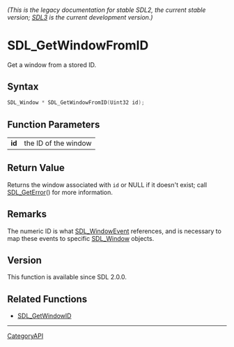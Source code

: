 ###### (This is the legacy documentation for stable SDL2, the current stable version; [SDL3](https://wiki.libsdl.org/SDL3/) is the current development version.)
# SDL_GetWindowFromID

Get a window from a stored ID.

## Syntax

```c
SDL_Window * SDL_GetWindowFromID(Uint32 id);

```

## Function Parameters

|            |                      |
| ---------- | -------------------- |
| **id**     | the ID of the window |

## Return Value

Returns the window associated with `id` or NULL if it doesn't exist; call
[SDL_GetError](SDL_GetError.md)() for more information.

## Remarks

The numeric ID is what [SDL_WindowEvent](SDL_WindowEvent.md) references, and
is necessary to map these events to specific [SDL_Window](SDL_Window.md)
objects.

## Version

This function is available since SDL 2.0.0.

## Related Functions

* [SDL_GetWindowID](SDL_GetWindowID.md)

----
[CategoryAPI](CategoryAPI.md)
